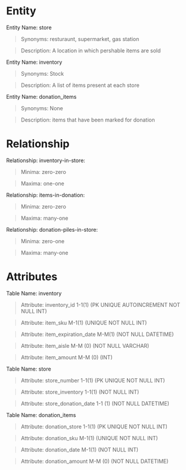 <h1> Entity </h1>
  
  Entity Name: store
  > Synonyms: resturaunt, supermarket, gas station 
 
  > Description: A location in which pershable items are sold

  Entity Name: inventory
  > Synonyms: Stock 
 
  > Description: A list of items present at each store

  Entity Name: donation_items
  > Synonyms: None

  > Description: items that have been marked for donation

<h1> Relationship </h1>

  Relationship: inventory-in-store:
  > Minima: zero-zero

  > Maxima: one-one
 
 
  Relationship: items-in-donation:
  > Minima: zero-zero

  > Maxima: many-one
  
  Relationship: donation-piles-in-store:
  > Minima: zero-one

  > Maxima: many-one
 
 <h1> Attributes </h1>
 
  Table Name: inventory
  > Attribute: inventory_id 1-1(1) (PK UNIQUE AUTOINCREMENT NOT NULL INT)
  
  > Attribute: item_sku M-1(1) (UNIQUE NOT NULL INT)
  
  > Attribute: item_expiration_date  M-M(1) (NOT NULL DATETIME)
  
  > Attribute: item_aisle M-M (0) (NOT NULL VARCHAR)
  
  > Attribute: item_amount M-M (0) (INT)

  Table Name: store
  > Attribute: store_number 1-1(1) (PK UNIQUE NOT NULL INT)
  
  > Attribute: store_inventory 1-1(1) (NOT NULL INT)
  
  > Attribute: store_donation_date 1-1 (1) (NOT NULL DATETIME)

  Table Name: donation_items
  > Attribute: donation_store 1-1(1) (PK UNIQUE NOT NULL INT)
  
  > Attribute: donation_sku M-1(1) (UNIQUE NOT NULL INT)
  
  > Attribute: donation_date M-1(1) (NOT NULL INT)
  
  > Attribute: donation_amount M-M (0) (NOT NULL DATETIME)
  
